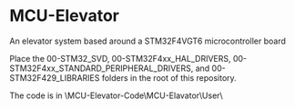 # MCU-Elevator
An elevator system based around a STM32F4VGT6 microcontroller board

Place the 00-STM32_SVD, 00-STM32F4xx_HAL_DRIVERS, 00-STM32F4xx_STANDARD_PERIPHERAL_DRIVERS, and 00-STM32F429_LIBRARIES folders in the root of this repository.

The code is in \MCU-Elevator-Code\MCU-Elavator\User\
